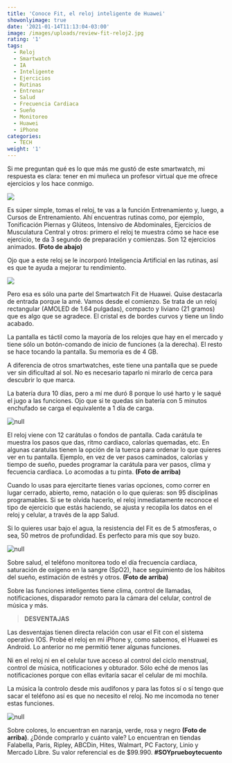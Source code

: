 ```yaml
---
title: 'Conoce Fit, el reloj inteligente de Huawei'
showonlyimage: true
date: '2021-01-14T11:13:04-03:00'
image: /images/uploads/review-fit-reloj2.jpg
rating: '1'
tags:
  - Reloj
  - Smartwatch
  - IA
  - Inteligente
  - Ejercicios
  - Rutinas
  - Entrenar
  - Salud
  - Frecuencia Cardiaca
  - Sueño
  - Monitoreo
  - Huawei
  - iPhone
categories:
  - TECH
weight: '1'
---
```

Si me preguntan qué es lo que más me gustó de este smartwatch, mi respuesta es clara: tener en mi muñeca un profesor virtual que me ofrece ejercicios y los hace conmigo.

<!--more-->

![](/images/uploads/review-fit-reloj2.jpg)

Es súper simple, tomas el reloj, te vas a la función Entrenamiento y, luego, a Cursos de Entrenamiento. Ahí encuentras rutinas como, por ejemplo, Tonificación Piernas y Glúteos, Intensivo de Abdominales, Ejercicios de Musculatura Central y otros: primero el reloj te muestra cómo se hace ese ejercicio, te da 3 segundo de preparación y comienzas. Son 12 ejercicios animados. **(Foto de abajo)**

Ojo que a este reloj se le incorporó Inteligencia Artificial en las rutinas, así es que te ayuda a mejorar tu rendimiento.

![](/images/uploads/review-fit-rutina.jpg)

Pero esa es sólo una parte del Smartwatch Fit de Huawei. Quise destacarla de entrada porque la amé. Vamos desde el comienzo. Se trata de un reloj rectangular (AMOLED de 1.64 pulgadas), compacto y liviano (21 gramos) que es algo que se agradece. El cristal es de bordes curvos y tiene un lindo acabado.

La pantalla es táctil como la mayoría de los relojes que hay en el mercado y tiene sólo un botón-comando de inicio de funciones (a la derecha). El resto se hace tocando la pantalla. Su memoria es de 4 GB.

A diferencia de otros smartwatches, este tiene una pantalla que se puede ver sin dificultad al sol. No es necesario taparlo ni mirarlo de cerca para descubrir lo que marca. 

La batería dura 10 días, pero a mí me duró 8 porque lo usé harto y le saqué el jugo a las funciones. Ojo que si te quedas sin batería con 5 minutos enchufado se carga el equivalente a 1 día de carga.

![null](/images/uploads/review-fit-collage2.jpg)

El reloj viene con 12 carátulas o fondos de pantalla. Cada carátula te muestra los pasos que das, ritmo cardiaco, calorías quemadas, etc. En algunas caratulas tienen la opción de la tuerca para ordenar lo que quieres ver en tu pantalla. Ejemplo, en vez de ver pasos caminados, calorías y tiempo de sueño, puedes programar la carátula para ver pasos, clima y fecuencia cardiaca. Lo acomodas a tu pinta. **(Foto de arriba)**

Cuando lo usas para ejercitarte tienes varias opciones, como correr en lugar cerrado, abierto, remo, natación o lo que quieras: son 95 disciplinas programables. Si se te olvida hacerlo, el reloj inmediatamente reconoce el tipo de ejercicio que estás haciendo, se ajusta y recopila los datos en el reloj y celular, a través de la app Salud. 

Si lo quieres usar bajo el agua, la resistencia del Fit es de 5 atmosferas, o sea, 50 metros de profundidad. Es perfecto para mis que soy buzo.

![null](/images/uploads/review-fit-watch.jpg)

Sobre salud, el teléfono monitorea todo el día frecuencia cardiaca, saturación de oxígeno en la sangre (SpO2), hace seguimiento de los hábitos del sueño, estimación de estrés y otros. **(Foto de arriba)**

Sobre las funciones inteligentes tiene clima, control de llamadas, notificaciones, disparador remoto para la cámara del celular, control de música y más.

> **DESVENTAJAS**

Las desventajas tienen directa relación con usar el Fit con el sistema operativo IOS. Probé el reloj en mi iPhone y, como sabemos, el Huawei es Android. Lo anterior no me permitió tener algunas funciones.

Ni en el reloj ni en el celular tuve acceso al control del ciclo menstrual, control de música, notificaciones y obturador. Sólo eché de menos las notificaciones porque con ellas evitaría sacar el celular de mi mochila. 

La música la controlo desde mis audífonos y para las fotos sí o sí tengo que sacar el teléfono así es que no necesito el reloj. No me incomoda no tener estas funciones.

![null](/images/uploads/review-fit-watch-colores.jpg)

Sobre colores, lo encuentran en naranja, verde, rosa y negro **(Foto de arriba)**. ¿Dónde comprarlo y cuánto vale? Lo encuentran en tiendas Falabella, Paris, Ripley, ABCDin, Hites, Walmart, PC Factory, Linio y Mercado Libre. Su valor referencial es de $99.990. **\#SOYprueboytecuento**
